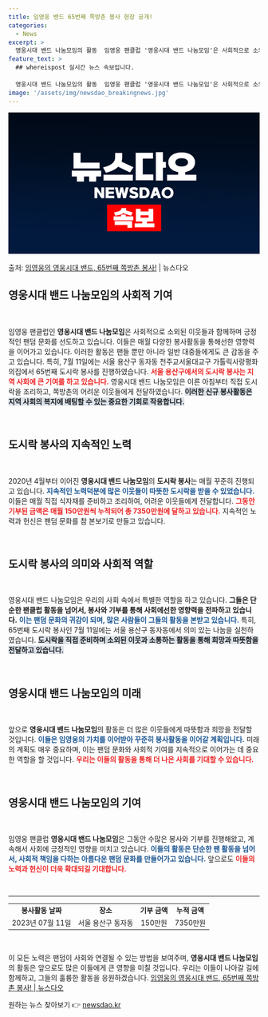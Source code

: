 ```yaml
---
title: 임영웅 밴드 65번째 쪽방촌 봉사 현장 공개!
categories:
  - News
excerpt: >
  영웅시대 밴드 나눔모임의 활동  임영웅 팬클럽 '영웅시대 밴드 나눔모임'은 사회적으로 소외된 이웃들과 함께하…
feature_text: >
  ## whereispost 실시간 뉴스 속보입니다.

  영웅시대 밴드 나눔모임의 활동  임영웅 팬클럽 '영웅시대 밴드 나눔모임'은 사회적으로 소외된 이웃들과 함께하…
image: '/assets/img/newsdao_breakingnews.jpg'
---
```


![뉴스다오 속보](/assets/img/newsdao_breakingnews.jpg)

<p>출처: <a href="https://newsdao.kr/4780" rel="dofollow">임영웅의 영웅시대 밴드, 65번째 쪽방촌 봉사!</a> | 뉴스다오</p>

<h2 data-ke-size="size26">영웅시대 밴드 나눔모임의 사회적 기여</h2>

<p data-ke-size="size16">&nbsp;</p>

임영웅 팬클럽인 <b>영웅시대 밴드 나눔모임</b>은 사회적으로 소외된 이웃들과 함께하며 긍정적인 팬덤 문화를 선도하고 있습니다. 이들은 매월 다양한 봉사활동을 통해선한 영향력을 이어가고 있습니다. 이러한 활동은 팬들 뿐만 아니라 일반 대중들에게도 큰 감동을 주고 있습니다. 특히, 7월 11일에는 서울 용산구 동자동 천주교서울대교구 가톨릭사랑평화의집에서 65번째 도시락 봉사를 진행하였습니다. <b><span style="color: #ee2323;">서울 용산구에서의 도시락 봉사는 지역 사회에 큰 기여를 하고 있습니다.</span></b> 영웅시대 밴드 나눔모임은 이른 아침부터 직접 도시락을 조리하고, 쪽방촌의 어려운 이웃들에게 전달하였습니다. <b><span style="background-color: #21538527;">이러한 신규 봉사활동은 지역 사회의 복지에 배팅할 수 있는 중요한 기회로 작용합니다.</span></b> 

<p data-ke-size="size16">&nbsp;</p>

<h2 data-ke-size="size26">도시락 봉사의 지속적인 노력</h2>

<p data-ke-size="size16">&nbsp;</p>

2020년 4월부터 이어진 <b>영웅시대 밴드 나눔모임</b>의 <b>도시락 봉사</b>는 매월 꾸준히 진행되고 있습니다. <b><span style="color: #1a5490;">지속적인 노력덕분에 많은 이웃들이 따뜻한 도시락을 받을 수 있었습니다.</span></b> 이들은 매월 직접 식자재를 준비하고 조리하여, 어려운 이웃들에게 전달합니다. <b><span style="color: #ee2323;">그동안 기부된 금액은 매월 150만원씩 누적되어 총 7350만원에 달하고 있습니다.</span></b> 지속적인 노력과 헌신은 팬덤 문화를 참 본보기로 만들고 있습니다. 

<p data-ke-size="size16">&nbsp;</p>

<h2 data-ke-size="size26">도시락 봉사의 의미와 사회적 역할</h2>

<p data-ke-size="size16">&nbsp;</p>

영웅시대 밴드 나눔모임은 우리의 사회 속에서 특별한 역할을 하고 있습니다. <b>그들은 단순한 팬클럽 활동을 넘어서, 봉사와 기부를 통해 사회에선한 영향력을 전파하고 있습니다.</b> <b><span style="color: #1a5490;">이는 팬덤 문화의 귀감이 되며, 많은 사람들이 그들의 활동을 본받고 있습니다.</span></b> 특히, 65번째 도시락 봉사인 7월 11일에는 서울 용산구 동자동에서 의미 있는 나눔을 실천하였습니다. <b><span style="background-color: #21538527;">도시락을 직접 준비하며 소외된 이웃과 소통하는 활동을 통해 희망과 따뜻함을 전달하고 있습니다.</span></b> 

<p data-ke-size="size16">&nbsp;</p>

<h2 data-ke-size="size26">영웅시대 밴드 나눔모임의 미래</h2>

<p data-ke-size="size16">&nbsp;</p>

앞으로 <b>영웅시대 밴드 나눔모임</b>의 활동은 더 많은 이웃들에게 따뜻함과 희망을 전달할 것입니다. <b><span style="color: #1a5490;">이들은 임영웅의 가치를 이어받아 꾸준히 봉사활동을 이어갈 계획입니다.</span></b> 미래의 계획도 매우 중요하며, 이는 팬덤 문화와 사회적 기여를 지속적으로 이어가는 데 중요한 역할을 할 것입니다. <b><span style="color: #ee2323;">우리는 이들의 활동을 통해 더 나은 사회를 기대할 수 있습니다.</span></b> 

<p data-ke-size="size16">&nbsp;</p>

<h2 data-ke-size="size26">영웅시대 밴드 나눔모임의 기여</h2>

<p data-ke-size="size16">&nbsp;</p>

임영웅 팬클럽 <b>영웅시대 밴드 나눔모임</b>은 그동안 수많은 봉사와 기부를 진행해왔고, 계속해서 사회에 긍정적인 영향을 미치고 있습니다. <b><span style="color: #1a5490;">이들의 활동은 단순한 팬 활동을 넘어서, 사회적 책임을 다하는 아름다운 팬덤 문화를 만들어가고 있습니다.</span></b> 앞으로도 <b><span style="color: #ee2323;">이들의 노력과 헌신이 더욱 확대되길 기대합니다.</span></b> 

<p data-ke-size="size16">&nbsp;</p>

<hr>

<table style="width: 100%;">
  <tr>
    <td style="text-align: center; height: 17px;"><b>봉사활동 날짜</b></td>
    <td style="text-align: center; height: 17px;"><b>장소</b></td>
    <td style="text-align: center; height: 17px;"><b>기부 금액</b></td>
    <td style="text-align: center; height: 17px;"><b>누적 금액</b></td>
  </tr>
  <tr>
    <td style="text-align: center; height: 17px;">2023년 07월 11일</td>
    <td style="text-align: center; height: 17px;">서울 용산구 동자동</td>
    <td style="text-align: center; height: 17px;">150만원</td>
    <td style="text-align: center; height: 17px;">7350만원</td>
  </tr>
</table>

<p data-ke-size="size16">&nbsp;</p>

이 모든 노력은 팬덤이 사회와 연결될 수 있는 방법을 보여주며, <b>영웅시대 밴드 나눔모임</b>의 활동은 앞으로도 많은 이들에게 큰 영향을 미칠 것입니다. 우리는 이들이 나아갈 길에 함께하고, 그들의 훌륭한 활동을 응원하겠습니다. <a href="https://newsdao.kr/4780">임영웅의 영웅시대 밴드, 65번째 쪽방촌 봉사! | 뉴스다오</a> 

원하는 뉴스 찾아보기 👉 <a href="https://newsdao.kr" rel="dofollow">newsdao.kr</a>


